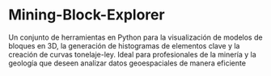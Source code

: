 # Mining-Block-Explorer
Un conjunto de herramientas en Python para la visualización de modelos de bloques en 3D, la generación de histogramas de elementos clave y la creación de curvas tonelaje-ley. Ideal para profesionales de la minería y la geología que deseen analizar datos geoespaciales de manera eficiente
